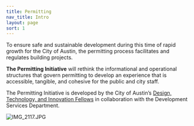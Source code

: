 ```yaml
---
title: Permitting
nav_title: Intro
layout: page
sort: 1
---
```


To ensure safe and sustainable development during this time of rapid growth for the City of Austin, the permitting process facilitates and regulates building projects. 

**The Permitting Initiative** will rethink the informational and operational structures that govern permitting to develop an experience that is accessible, tangible, and cohesive for the public and city staff.

The Permitting Initiative is developed by the City of Austin’s [Design, Technology, and Innovation Fellows](https://cityofaustin.github.io/innovation-fellows/) in collaboration with the Development Services Department.

![IMG_2117.JPG](IMG_2117.JPG)

